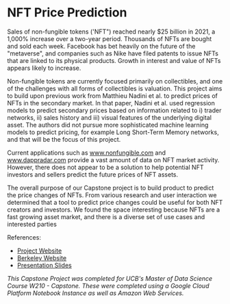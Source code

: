 # NFT Price Prediction

Sales of non-fungible tokens ('NFT") reached nearly $25 billion in 2021, a 1,000% increase over a two-year period.  Thousands of NFTs are bought and sold each week.  Facebook has bet heavily on the future of the "metaverse", and companies such as Nike have filed patents to issue NFTs that are linked to its physical products. Growth in interest and value of NFTs appears likely to increase.
 
Non-fungible tokens are currently focused primarily on collectibles, and one of the challenges with all forms of collectibles is valuation.  This project aims to build upon previous work from Matthieu Nadini et al. to predict prices of NFTs in the secondary market. In that paper, Nadini et al. used regression models to predict secondary prices based on information related to i) trader networks, ii) sales history and iii) visual features of the underlying digital asset. The authors did not pursue more sophisticated machine learning models to predict pricing, for example Long Short-Term Memory networks, and that will be the focus of this project.
 
Current applications such as www.nonfungible.com and www.dappradar.com provide a vast amount of data on NFT market activity.  However, there does not appear to be a solution to help potential NFT investors and sellers predict the future prices of NFT assets.

The overall purpose of our Capstone project is to build product to predict the price changes of NFTs. From various research and user interaction we determined that a tool to predict price changes could be useful for both NFT creators and investors. We found the space interesting because NFTs are a fast growing asset market, and there is a diverse set of use cases and interested parties

References:
* [Project Website](https://sites.google.com/berkeley.edu/nftpredictor/home)
* [Berkeley Website](https://www.ischool.berkeley.edu/projects/2022/nft-predictor)
* [Presentation Slides](https://docs.google.com/presentation/d/1hoDqk6DU45HUwCyZkFBq5Z8CvfIDWMZC/edit#slide=id.p1)

*This Capstone Project was completed for UCB's Master of Data Science Course W210 - Capstone. These were completed using a Google Cloud Platform Notebook Instance as well as Amazon Web Services.*

